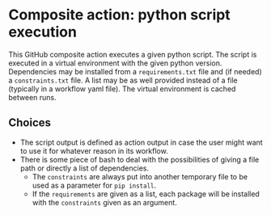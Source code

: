 # Composite action: python script execution

This GitHub composite action executes a given python script. The script is executed in a virtual environment with the given python version. Dependencies may be installed from a `requirements.txt` file and (if needed) a `constraints.txt` file. A list may be as well provided instead of a file (typically in a workflow yaml file). The virtual environment is cached between runs.

## Choices
* The script output is defined as action output in case the user might want to use it for whatever reason in its workflow.
* There is some piece of bash to deal with the possibilities of giving a file path or directly a list of dependencies.
   * The `constraints` are always put into another temporary file to be used as a parameter for `pip install`.
   * If the `requirements` are given as a list, each package will be installed with the `constraints` given as an argument.
